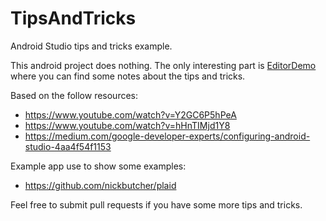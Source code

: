 # TipsAndTricks
Android Studio tips and tricks example.

This android project does nothing. The only interesting part is [EditorDemo](app/src/main/java/org/jush/tipsandtricks/EditorDemo.java) where you can find some notes about the tips and tricks.

Based on the follow resources:
* https://www.youtube.com/watch?v=Y2GC6P5hPeA
* https://www.youtube.com/watch?v=hHnTIMjd1Y8
* https://medium.com/google-developer-experts/configuring-android-studio-4aa4f54f1153

Example app use to show some examples:
* https://github.com/nickbutcher/plaid


Feel free to submit pull requests if you have some more tips and tricks.
